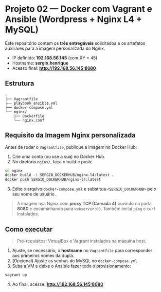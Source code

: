 # Projeto 02 — Docker com Vagrant e Ansible (Wordpress + Nginx L4 + MySQL)

Este repositório contém os **três entregáveis** solicitados e os artefatos auxiliares para a imagem personalizada do Nginx.

- IP definido: **192.168.56.145** (com XY = 45)
- Hostname: **sergio.henrique**
- Acesso final: **http://192.168.56.145:8080**

## Estrutura

```
.
├── Vagrantfile
├── playbook_ansible.yml
├── docker-compose.yml
└── nginx/
    ├── Dockerfile
    └── nginx.conf
```

## Requisito da Imagem Nginx personalizada

Antes de rodar o `Vagrantfile`, publique a imagem no Docker Hub:

1. Crie uma conta (ou use a sua) no Docker Hub.
2. No diretório `nginx/`, faça o build e push:

```bash
cd nginx
docker build -t SERGIO_DOCKERHUB/nginx-l4:latest .
docker push SERGIO_DOCKERHUB/nginx-l4:latest
```

3. Edite o arquivo `docker-compose.yml` e substitua `<SERGIO_DOCKERHUB>` pelo seu nome de usuário.

> A imagem usa Nginx com **proxy TCP (Camada 4)** ouvindo na porta **8080** e encaminhando para `webserver:80`.
> Também inclui `ping` e `curl` instalados.

## Como executar

> Pré-requisitos: VirtualBox e Vagrant instalados na máquina host.

1. Ajuste, se necessário, o **hostname** no `Vagrantfile` para corresponder aos primeiros nomes da dupla.
2. (Opcional) Ajuste as senhas do MySQL no `docker-compose.yml`.
3. Suba a VM e deixe o Ansible fazer todo o provisionamento:

```bash
vagrant up
```

4. Ao final, acesse: **http://192.168.56.145:8080**
